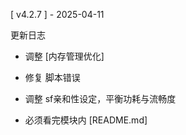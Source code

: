 [ v4.2.7 ] - 2025-04-11

更新日志
- 调整 [内存管理优化]

- 修复 脚本错误

- 调整 sf亲和性设定，平衡功耗与流畅度

- 必须看完模块内 [README.md]
